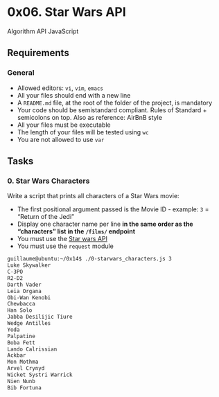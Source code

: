 # 0x06. Star Wars API
Algorithm
API
JavaScript

## Requirements

### General

-   Allowed editors: `vi`, `vim`, `emacs`
-   All your files should end with a new line
-   A `README.md` file, at the root of the folder of the project, is mandatory
-  Your code should be semistandard compliant. Rules of Standard + semicolons on top. Also as reference: AirBnB style
-   All your files must be executable
-   The length of your files will be tested using `wc`
-   You are not allowed to use `var`

## Tasks

### 0. Star Wars Characters

Write a script that prints all characters of a Star Wars movie:

-   The first positional argument passed is the Movie ID - example: `3` = “Return of the Jedi”
-   Display one character name per line **in the same order as the “characters” list in the `/films/` endpoint**
-   You must use the [Star wars API](`https://swapi-api.alx-tools.com/documentation`)
-  You must use the `request` module

```sh
guillaume@ubuntu:~/0x14$ ./0-starwars_characters.js 3
Luke Skywalker
C-3PO
R2-D2
Darth Vader
Leia Organa
Obi-Wan Kenobi
Chewbacca
Han Solo
Jabba Desilijic Tiure
Wedge Antilles
Yoda
Palpatine
Boba Fett
Lando Calrissian
Ackbar
Mon Mothma
Arvel Crynyd
Wicket Systri Warrick
Nien Nunb
Bib Fortuna
```